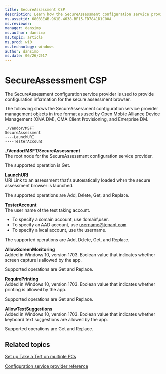 ```yaml
---
title: SecureAssessment CSP
description: Learn how the SecureAssessment configuration service provider (CSP) is used to provide configuration information for the secure assessment browser.
ms.assetid: 6808BE4B-961E-4638-BF15-FD7841D1C00A
ms.reviewer: 
manager: dansimp
ms.author: dansimp
ms.topic: article
ms.prod: w10
ms.technology: windows
author: dansimp
ms.date: 06/26/2017
---
```


# SecureAssessment CSP

The SecureAssessment configuration service provider is used to provide configuration information for the secure assessment browser.

The following shows the SecureAssessment configuration service provider management objects in tree format as used by Open Mobile Alliance Device Management (OMA DM), OMA Client Provisioning, and Enterprise DM.
```
./Vendor/MSFT
SecureAssessment
----LaunchURI
----TesterAccount
```
<a href="" id="--vendor-msft-secureassessment"></a>**./Vendor/MSFT/SecureAssessment**  
The root node for the SecureAssessment configuration service provider.

The supported operation is Get.

<a href="" id="launchuri"></a>**LaunchURI**  
URI Link to an assessment that's automatically loaded when the secure assessment browser is launched.

The supported operations are Add, Delete, Get, and Replace.

<a href="" id="testeraccount"></a>**TesterAccount**  
The user name of the test taking account.

- To specify a domain account, use domain\\user.
- To specify an AAD account, use username@tenant.com.
- To specify a local account, use the username.

The supported operations are Add, Delete, Get, and Replace.

<a href="" id="allowscreenmonitoring"></a>**AllowScreenMonitoring**  
Added in Windows 10, version 1703. Boolean value that indicates whether screen capture is allowed by the app.  

Supported operations are Get and Replace.

<a href="" id="requireprinting"></a>**RequirePrinting**  
Added in Windows 10, version 1703. Boolean value that indicates whether printing is allowed by the app.

Supported operations are Get and Replace.  

<a href="" id="AllowTextSuggestions"></a>**AllowTextSuggestions**  
Added in Windows 10, version 1703. Boolean value that indicates whether keyboard text suggestions are allowed by the app.  

Supported operations are Get and Replace.

## Related topics

[Set up Take a Test on multiple PCs](/education/windows/take-a-test-multiple-pcs)  

[Configuration service provider reference](configuration-service-provider-reference.md)

 

